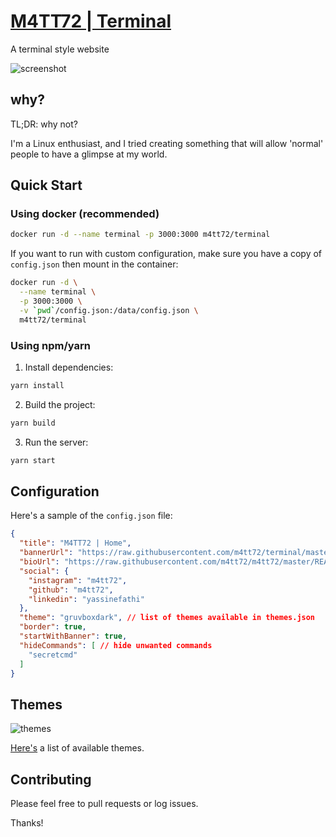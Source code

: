 # [M4TT72 | Terminal](https://term.m4tt72.com)

A terminal style website

![screenshot](/docs/screenshot.png)

## why?

TL;DR: why not?

I'm a Linux enthusiast, and I tried creating something that will allow 'normal' people to have a glimpse at my world.

## Quick Start

### Using docker (recommended)

```bash
docker run -d --name terminal -p 3000:3000 m4tt72/terminal
```

If you want to run with custom configuration, make sure you have a copy of `config.json` then mount in the container:

```bash
docker run -d \
  --name terminal \
  -p 3000:3000 \
  -v `pwd`/config.json:/data/config.json \
  m4tt72/terminal
```

### Using npm/yarn

1. Install dependencies:

```bash
yarn install
```

2. Build the project:

```bash
yarn build
```

3. Run the server:

```bash
yarn start
```

## Configuration

Here's a sample of the `config.json` file:

```json
{
  "title": "M4TT72 | Home",
  "bannerUrl": "https://raw.githubusercontent.com/m4tt72/terminal/master/banner.tpl",
  "bioUrl": "https://raw.githubusercontent.com/m4tt72/m4tt72/master/README.md",
  "social": {
    "instagram": "m4tt72",
    "github": "m4tt72",
    "linkedin": "yassinefathi"
  },
  "theme": "gruvboxdark", // list of themes available in themes.json
  "border": true,
  "startWithBanner": true,
  "hideCommands": [ // hide unwanted commands
    "secretcmd"
  ]
}
```

## Themes

![themes](/docs/screenshot.gif)

[Here's](/docs/themes) a list of available themes.


## Contributing

Please feel free to pull requests or log issues.

Thanks!
